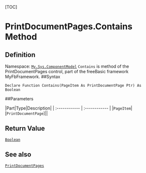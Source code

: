 [TOC]
# PrintDocumentPages.Contains Method

## Definition
Namespace: [`My.Sys.ComponentModel`](My.Sys.ComponentModel.md)
`Contains` is method of the PrintDocumentPages control, part of the freeBasic framework MyFbFramework.
##Syntax
```freeBasic
Declare Function Contains(PageItem As PrintDocumentPage Ptr) As Boolean
```

##Parameters

|Part|Type|Description|
| :------------ | :------------ |
|`PageItem`|[`PrintDocumentPage`]||

## Return Value
[`Boolean`]("https://www.freebasic.net/wiki/KeyPgBoolean")
## See also
[`PrintDocumentPages`](PrintDocumentPages.md)
